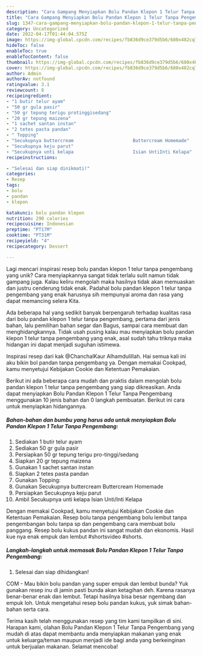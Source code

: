 ```yaml
---
description: "Cara Gampang Menyiapkan Bolu Pandan Klepon 1 Telur Tanpa Pengembang yang Lezat"
title: "Cara Gampang Menyiapkan Bolu Pandan Klepon 1 Telur Tanpa Pengembang yang Lezat"
slug: 1347-cara-gampang-menyiapkan-bolu-pandan-klepon-1-telur-tanpa-pengembang-yang-lezat
category: Uncategorized
date: 2022-04-17T01:44:04.575Z
image: https://img-global.cpcdn.com/recipes/fb836d9ce379d5b6/680x482cq70/bolu-pandan-klepon-1-telur-tanpa-pengembang-foto-resep-utama.jpg
hideToc: false
enableToc: true
enableTocContent: false
thumbnail: https://img-global.cpcdn.com/recipes/fb836d9ce379d5b6/680x482cq70/bolu-pandan-klepon-1-telur-tanpa-pengembang-foto-resep-utama.jpg
cover: https://img-global.cpcdn.com/recipes/fb836d9ce379d5b6/680x482cq70/bolu-pandan-klepon-1-telur-tanpa-pengembang-foto-resep-utama.jpg
author: Admin
authorAv: notfound
ratingvalue: 3.1
reviewcount: 8
recipeingredient:
- "1 butir telur ayam"
- "50 gr gula pasir"
- "50 gr tepung terigu protinggisedang"
- "20 gr tepung maizena"
- "1 sachet santan instan"
- "2 tetes pasta pandan"
- " Topping"
- "Secukupnya buttercream                      Buttercream Homemade"
- "Secukupnya keju parut"
- "Secukupnya unti kelapa                      Isian UntiInti Kelapa"
recipeinstructions:

- "Selesai dan siap dinikmati!"
categories:
- Resep
tags:
- bolu
- pandan
- klepon

katakunci: bolu pandan klepon 
nutrition: 290 calories
recipecuisine: Indonesian
preptime: "PT17M"
cooktime: "PT31M"
recipeyield: "4"
recipecategory: Dessert

---
```





Lagi mencari inspirasi resep bolu pandan klepon 1 telur tanpa pengembang yang unik? Cara menyiapkannya sangat tidak terlalu sulit namun tidak gampang juga. Kalau keliru mengolah maka hasilnya tidak akan memuaskan dan justru cenderung tidak enak. Padahal bolu pandan klepon 1 telur tanpa pengembang yang enak harusnya sih mempunyai aroma dan rasa yang dapat memancing selera Kita.





Ada beberapa hal yang sedikit banyak berpengaruh terhadap kualitas rasa dari bolu pandan klepon 1 telur tanpa pengembang, pertama dari jenis bahan, lalu pemilihan bahan segar dan Bagus, sampai cara membuat dan menghidangkannya. Tidak usah pusing kalau mau menyiapkan bolu pandan klepon 1 telur tanpa pengembang yang enak,      asal sudah tahu triknya maka hidangan ini dapat menjadi suguhan istimewa.














Inspirasi resep dari kak @ChanchalKaur Alhamdulillah. Hai semua kali ini aku bikin bol pandan tanpa pengembang ya. Dengan memakai Cookpad, kamu menyetujui Kebijakan Cookie dan Ketentuan Pemakaian.






Berikut ini ada beberapa cara mudah dan praktis dalam mengolah bolu pandan klepon 1 telur tanpa pengembang yang siap dikreasikan. Anda dapat menyiapkan Bolu Pandan Klepon 1 Telur Tanpa Pengembang menggunakan 10 jenis bahan dan 0 langkah pembuatan. Berikut ini cara untuk menyiapkan hidangannya.

<!--inarticleads1-->

##### Bahan-bahan dan bumbu yang harus ada untuk menyiapkan Bolu Pandan Klepon 1 Telur Tanpa Pengembang:

1. Sediakan 1 butir telur ayam
1. Sediakan 50 gr gula pasir
1. Persiapkan 50 gr tepung terigu pro-tinggi/sedang
1. Siapkan 20 gr tepung maizena
1. Gunakan 1 sachet santan instan
1. Siapkan 2 tetes pasta pandan
1. Gunakan  Topping:
1. Gunakan Secukupnya buttercream                      Buttercream Homemade
1. Persiapkan Secukupnya keju parut
1. Ambil Secukupnya unti kelapa                      Isian Unti/Inti Kelapa


Dengan memakai Cookpad, kamu menyetujui Kebijakan Cookie dan Ketentuan Pemakaian. Resep bolu tanpa pengembang bolu lembut tanpa pengembangan bolu tanpa sp dan pengembang cara membuat bolu panggang. Resep bolu kukus pandan ini sangat mudah dan ekonomis. Hasil kue nya enak empuk dan lembut #shortsvideo #shorts. 

<!--inarticleads2-->

##### Langkah-langkah untuk memasak Bolu Pandan Klepon 1 Telur Tanpa Pengembang:


1. Selesai dan siap dihidangkan!

COM - Mau bikin bolu pandan yang super empuk dan lembut bunda? Yuk gunakan resep inu di jamin pasti bunda akan ketagihan deh. Karena rasanya benar-benar enak dan lembut. Tetapi hasilnya bisa besar ngembang dan empuk loh. Untuk mengetahui resep bolu pandan kukus, yuk simak bahan-bahan serta cara. 

Terima kasih telah menggunakan resep yang tim kami tampilkan di sini. Harapan kami, olahan Bolu Pandan Klepon 1 Telur Tanpa Pengembang yang mudah di atas dapat membantu anda menyiapkan makanan yang enak untuk keluarga/teman maupun menjadi ide bagi anda yang berkeinginan untuk berjualan makanan. Selamat mencoba!
